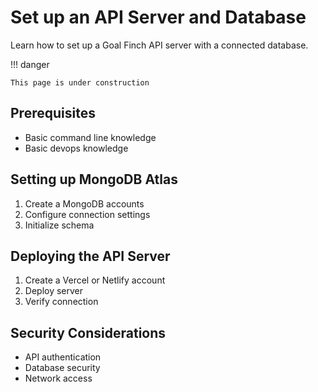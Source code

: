 # Set up an API Server and Database

Learn how to set up a Goal Finch API server with a connected database.

!!! danger

    This page is under construction

## Prerequisites

- Basic command line knowledge
- Basic devops knowledge

## Setting up MongoDB Atlas

1. Create a MongoDB accounts
2. Configure connection settings
3. Initialize schema

## Deploying the API Server

1. Create a Vercel or Netlify account
2. Deploy server
3. Verify connection

## Security Considerations

- API authentication
- Database security
- Network access